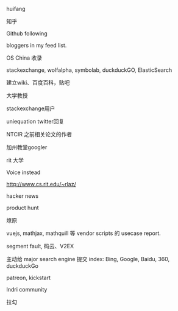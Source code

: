 huifang

知乎

Github following

bloggers in my feed list.

OS China 收录

stackexchange, wolfalpha, symbolab, duckduckGO, ElasticSearch

建立wiki、百度百科，贴吧

大学教授

stackexchange用户

uniequation twitter回复

NTCIR 之前相关论文的作者

加州教堂googler

rit 大学

Voice instead

http://www.cs.rit.edu/~rlaz/

hacker news

product hunt

燎原

vuejs, mathjax, mathquill 等 vendor scripts 的 usecase report.

segment fault, 码云、V2EX

主动给 major search engine 提交 index: Bing, Google, Baidu, 360, duckduckGo

patreon, kickstart

Indri community

拉勾
